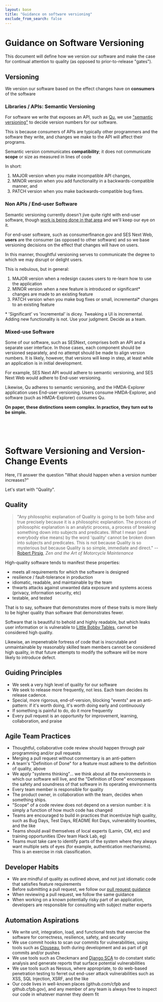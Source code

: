 ```yaml
---
layout: base
title: "Guidance on software versioning"
exclude_from_search: false
---
```


# Guidance on Software Versioning

This document will define how we version our software and make the case for continual attention to quality 
(as opposed to prior-to-release "gates").

## Versioning

We version our software based on the effect changes have on **consumers** of the software

### Libraries / APIs: Semantic Versioning

For software we write that exposes an API, such as [Qu](https://github.com/cfpb/qu), we use 
["semantic versioning"](http://semver.org) to decide version numbers for our software. 

This is because consumers of APIs are typically other programmers and the software they write, and changes we make
to the API will affect their programs.

Semantic version communicates **compatibility**; it does not communicate **scope** or size as measured in lines of code

In short:

1. MAJOR version when you make incompatible API changes,
1. MINOR version when you add functionality in a backwards-compatible manner, and
1. PATCH version when you make backwards-compatible bug fixes.

### Non APIs / End-user Software

Semantic versioning currently doesn't jive quite right with end-user software, 
though [work is being done in that area](https://github.com/cies/semver/commit/4e95d517e38c03ef8b3588a207530be023abf559) 
and we'll keep our eye on it.

For end-user software, such as consumerfinance.gov and SES Next Web, **users** are the consumer (as opposed to other software)
and so we base versioning decisions on the effect that changes will have on users.

In this manner, thoughtful versioning serves to communicate the degree to which we may disrupt or delight users. 

This is nebulous, but in general:

1. MAJOR version when a redesign causes users to re-learn how to use the application
1. MINOR version when a new feature is introduced or significant\* changes are made to an existing feature
1. PATCH version when you make bug fixes or small, incremental\* changes to an existing feature

\* 'Significant' vs 'incremental' is dicey. Tweaking a UI is incremental. Adding new functionality is not. Use your judgment. Decide as a team.

### Mixed-use Software

Some of our software, such as SESNext, comprises both an API and a separate user interface. In those cases, 
each component should be versioned separately, and no attempt should be made to align version numbers. It is likely,
however, that versions will keep in step, at least while an application is in initial development.

For example, SES Next API would adhere to semantic versioning, and SES Next Web would adhere to End-user versioning.

Likewise, Qu adheres to semantic versioning, and the HMDA-Explorer application uses End-user versioning. 
Users consume HMDA-Explorer, and software (such as HMDA-Explorer) consumes Qu.

**On paper, these distinctions seem complex. In practice, they turn out to be simple.**

<p>&nbsp;</p>
<p>&nbsp;</p>

# Software Versioning and Version-Change Events

Here, I'll answer the question "What should happen when a version number increases?"

Let's start with "Quality".

## Quality

> "Any philosophic explanation of Quality is going to be both false and true precisely because it is a philosophic explanation. 
> The process of philosophic explanation is an analytic process, a process of breaking something down into subjects and predicates. 
> What I mean (and everybody else means) by the word 'quality' cannot be broken down into subjects and predicates. 
> This is not because Quality is so mysterious but because Quality is so simple, immediate and direct." 
> -- [Robert Pirsig](http://en.wikipedia.org/wiki/Software_quality), *Zen and the Art of Motorcycle Maintenance*


High-quality software tends to manifest these properties:
 
 - meets all requirements for which the software is designed
 - resilience / fault-tolerance in production
 - idiomatic, readable, and maintainable by the team
 - thwarts attacks against unwanted data exposure and systems access (privacy, information security, etc)
 - testable, and tested
 
That is to say, software that demonstrates more of these traits is more likely to be higher quality than software that demonstrates fewer.

Software that is beautiful to behold and highly readable, but which leaks user information or is vulnerable to 
[Little Bobby Tables](http://xkcd.com/327/), cannot be considered high quality.

Likewise, an impenetrable fortress of code that is inscrutable and unmaintainable by reasonably skilled team members
cannot be considered high quality, in that future attempts to modify the software will be more likely to introduce defect.

## Guiding Principles

 - We seek a very high level of quality for our software
 - We seek to release more frequently, not less. Each team decides its release cadence. 
 - Special, more rigorous, end-of-version, blocking "events" are an anti-pattern: if it's worth doing, it's worth doing early and continuously
 - If something is painful to do, do it more frequently
 - Every pull request is an opportunity for improvement, learning, collaboration, and praise
 

## Agile Team Practices

 - Thoughtful, collaborative code review should happen through pair programming and/or pull requests
 - Merging a pull request without commentary is an anti-pattern
 - A team's "Definition of Done" for a feature must adhere to the definition of quality, above
 - We apply "systems thinking"... we think about all the environments in which our software will live,
   and the "Definition of Done" encompasses the safety and soundness of that software in its operating environments
 - Every team member is responsible for quality
 - The product owner, in collaboration with the team, decides when something ships.
 - "Scope" of a code review does not depend on a version number: it is simply a function of how much code has changed
 - Teams are encouraged to build in practices that incentivize high quality, such as Bug Days, Test Days, README Rot Days,
   vulnerability bounties, and the like
 - Teams should avail themselves of local experts (Lamin, CM, etc) and training opportunities (Dev team Hack Lab, eg)
 - Teams must take care to identify parts of the system where they always want multiple sets of eyes 
   (for example, authentication mechanisms). This is an exercise in risk classification.

## Developer Habits

 - We are mindful of quality as outlined above, and not just idiomatic code that satisfies feature requirements
 - Before submitting a pull request, we follow our [pull request guidance](git-pull-requests.html)
 - When reviewing a pull request, we follow the same guidance
 - When working on a known potentially risky part of an application, developers are responsible for consulting with 
   subject matter experts

## Automation Aspirations

 - We write unit, integration, load, and functional tests that exercise the software for correctness, 
   resilience, safety, and security
 - We use commit hooks to scan our commits for vulnerabilities, using tools such as 
   [Clouseau](https://github.com/virtix/clouseau#running-as-a-post-commit-hook), both during development
   and as part of git commits and/or pushes
 - We use tools such as Checkmarx and [Django SCA](https://bitbucket.org/jsthyer/djangosca) to do constant static analysis and 
   generate reports that surface potential vulnerabilities
 - We use tools such as Nessus, where appropriate, to do web-based penetration testing to ferret out end-user
 attack vulnerabilities such as XSS, SQL Injection, XSRF, and the like
 - Our code lives in well-known places (github.com/cfpb and github.cfpb.gov), and any member of any team is always
 free to inspect our code in whatever manner they deem fit

